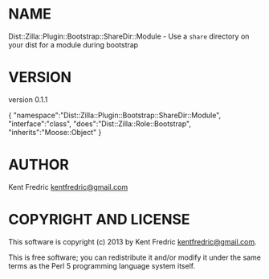 # NAME

Dist::Zilla::Plugin::Bootstrap::ShareDir::Module - Use a `share` directory on your dist for a module during bootstrap

# VERSION

version 0.1.1

{
    "namespace":"Dist::Zilla::Plugin::Bootstrap::ShareDir::Module",
    "interface":"class",
    "does":"Dist::Zilla::Role::Bootstrap",
    "inherits":"Moose::Object"
}



# AUTHOR

Kent Fredric <kentfredric@gmail.com>

# COPYRIGHT AND LICENSE

This software is copyright (c) 2013 by Kent Fredric <kentfredric@gmail.com>.

This is free software; you can redistribute it and/or modify it under
the same terms as the Perl 5 programming language system itself.
